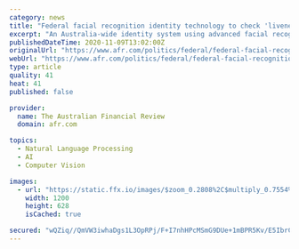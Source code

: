 ```yaml
---
category: news
title: "Federal facial recognition identity technology to check 'liveness'"
excerpt: "An Australia-wide identity system using advanced facial recognition testing to ensure security, is being prepared to go live mid next year."
publishedDateTime: 2020-11-09T13:02:00Z
originalUrl: "https://www.afr.com/politics/federal/federal-facial-recognition-identity-technology-to-check-liveness-20201109-p56cr7"
webUrl: "https://www.afr.com/politics/federal/federal-facial-recognition-identity-technology-to-check-liveness-20201109-p56cr7"
type: article
quality: 41
heat: 41
published: false

provider:
  name: The Australian Financial Review
  domain: afr.com

topics:
  - Natural Language Processing
  - AI
  - Computer Vision

images:
  - url: "https://static.ffx.io/images/$zoom_0.2808%2C$multiply_0.7554%2C$ratio_1.777778%2C$width_1059%2C$x_108%2C$y_0/t_crop_custom/e_sharpen:25%2Cq_85%2Cf_auto/t_afr_no_label_no_age_social_wm/56d70557d45c92581ba2fd7ab695b49fbf156a76"
    width: 1200
    height: 628
    isCached: true

secured: "wQZiq//QmVW3iwhaDgs1L3OpRPj/F+I7nhHPcMSmG9DUe+1mBPR5Kv/E5IbrCifr9udXYc62GxKRqlw44yDXGwlDUxrKxiynW0vvyJy4wWGMykCH1pS3PLXH26oBYlqEdqMvELTeUm1RN8ELznmljSwch0Co2D22lD4kfXW4d9krgZSZr9fAU8DQZZtXxgRVsGUulnp67P7NvMCzCi3spGQ0wjzoHPX1hGAJEdo8xqAqFw9nFkTCXUq0KY5FTyN5CeRppFoseyedcAWQ91CeQLB3x8zTVFVGYdkKhYrtR0KWVSMKA1u9lX35bMJLvVPggTvY39Qi+y9x2WOiW6PIxJrYf34fDx8NvtwDKpn1hGo=;N23SmQ5NfyBUaOuxvDK6ZA=="
---
```


